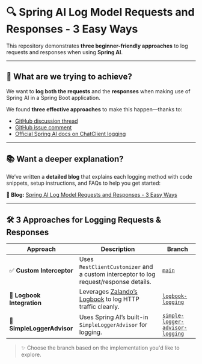 # 🔍 Spring AI Log Model Requests and Responses - 3 Easy Ways

This repository demonstrates **three beginner-friendly approaches** to log requests and responses when using **Spring AI**.

---

## 📌 What are we trying to achieve?

We want to **log both the requests** and the **responses** when making use of Spring AI in a Spring Boot application.

We found **three effective approaches** to make this happen—thanks to:
- [GitHub discussion thread](https://github.com/spring-projects/spring-ai/discussions/450)
- [GitHub issue comment](https://github.com/spring-projects/spring-ai/issues/883#issuecomment-2739772323)
- [Official Spring AI docs on ChatClient logging](https://docs.spring.io/spring-ai/reference/api/chatclient.html#_logging)

---
## 📚 Want a deeper explanation?

We’ve written a **detailed blog** that explains each logging method with code snippets, setup instructions, and FAQs to help you get started:

**🔗 Blog:** [Spring AI Log Model Requests and Responses - 3 Easy Ways](https://bootcamptoprod.com/spring-ai-log-model-requests-and-responses/)

---

## 🛠️ 3 Approaches for Logging Requests & Responses

| Approach | Description | Branch |
|---------|-------------|--------|
| ✅ **Custom Interceptor** | Uses `RestClientCustomizer` and a custom interceptor to log request/response details. | [`main`](https://github.com/BootcampToProd/spring-boot-ai-logging-demo/tree/main) |
| 📒 **Logbook Integration** | Leverages [Zalando’s Logbook](https://github.com/zalando/logbook) to log HTTP traffic cleanly. | [`logbook-logging`](https://github.com/BootcampToProd/spring-boot-ai-logging-demo/tree/logbook-logging) |
| 🧩 **SimpleLoggerAdvisor** | Uses Spring AI’s built-in `SimpleLoggerAdvisor` for logging. | [`simple-logger-advisor-logging`](https://github.com/BootcampToProd/spring-boot-ai-logging-demo/tree/simple-logger-advisor-logging) |

> ✨ Choose the branch based on the implementation you'd like to explore.



